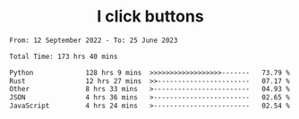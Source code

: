 <h1 align="center">
I click buttons
</h1>

<!--START_SECTION:waka-->

```txt
From: 12 September 2022 - To: 25 June 2023

Total Time: 173 hrs 40 mins

Python             128 hrs 9 mins  >>>>>>>>>>>>>>>>>>-------   73.79 %
Rust               12 hrs 27 mins  >>-----------------------   07.17 %
Other              8 hrs 33 mins   >------------------------   04.93 %
JSON               4 hrs 36 mins   >------------------------   02.65 %
JavaScript         4 hrs 24 mins   >------------------------   02.54 %
```

<!--END_SECTION:waka-->
